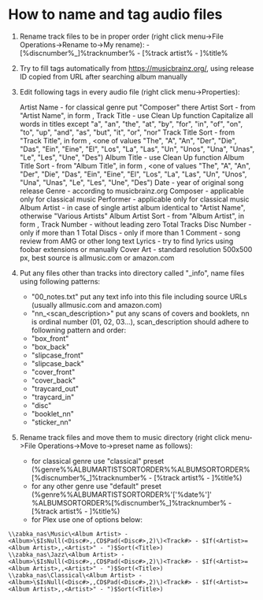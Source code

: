 # How to name and tag audio files

1. Rename track files to be in proper order (right click menu->File Operations->Rename to->My rename):
	-[%discnumber%_]%tracknumber% - [%track artist% - ]%title%

2. Try to fill tags automatically from https://musicbrainz.org/, using release ID copied from URL after searching album manually

3. Edit following tags in every audio file (right click menu->Properties):

	Artist Name - for classical genre put "Composer" there
	Artist Sort - from "Artist Name", in form <Last Name>, <all others names>
	Track Title - use Clean Up function
	Capitalize all words in titles except "a", "an", "the", "at", "by", "for", "in", "of", "on", "to", "up", "and", "as", "but", "it", "or", "nor"
	Track Title Sort - from "Track Title", in form <rest of title>, <one of values "The", "A", "An", "Der", "Die", "Das", "Ein", "Eine", "El", "Los", "La", "Las", "Un", "Unos", "Una", "Unas", "Le", "Les", "Une", "Des")
	Album Title - use Clean Up function
	Album Title Sort - from "Album Title", in form <rest of title>, <one of values "The", "A", "An", "Der", "Die", "Das", "Ein", "Eine", "El", "Los", "La", "Las", "Un", "Unos", "Una", "Unas", "Le", "Les", "Une", "Des")
	Date - year of original song release
	Genre - according to musicbrainz.org
	Composer - applicable only for classical music
	Performer - applicable only for classical music
	Album Artist - in case of single artist album identical to "Artist Name", otherwise "Various Artists"
	Album Artist Sort - from "Album Artist", in form <Last Name>, <all others names>
	Track Number - without leading zero
	Total Tracks
	Disc Number - only if more than 1
	Total Discs - only if more than 1
	Comment - song review from AMG or other long text
	Lyrics - try to find lyrics using foobar extensions or manually
	Cover Art - standard resolution 500x500 px, best source is allmusic.com or amazon.com
	
4. Put any files other than tracks into directory called "_info", name files using following patterns:
	- "00_notes.txt" put any text info into this file including source URLs (usually allmusic.com and amazon.com)
	- "nn_<scan_description>" put any scans of covers and booklets, nn is ordinal number (01, 02, 03...), scan_description should adhere to followning pattern and order:
	- "box_front"
	- "box_back"
	- "slipcase_front"
	- "slipcase_back"
	- "cover_front"
	- "cover_back"
	- "traycard_out"
	- "traycard_in"
	- "disc"
	- "booklet_nn"
	- "sticker_nn"
	
5. Rename track files and move them to music directory (right click menu->File Operations->Move to->preset name as follows):
	- for classical genre use "classical" preset (%genre%\%ALBUMARTISTSORTORDER%\%ALBUMSORTORDER%\[%discnumber%_]%tracknumber% - [%track artist% - ]%title%)
	- for any other genre use "default" preset (%genre%\%ALBUMARTISTSORTORDER%\'['%date%']' %ALBUMSORTORDER%\[%discnumber%_]%tracknumber% - [%track artist% - ]%title%)
	- for Plex use one of options below:

```
\\zabka_nas\Music\<Album Artist> - <Album>\$IsNull(<Disc#>,,CD$Pad(<Disc#>,2)\)<Track#> - $If(<Artist>=<Album Artist>,,<Artist>" - ")$Sort(<Title>)
\\zabka_nas\Jazz\<Album Artist> - <Album>\$IsNull(<Disc#>,,CD$Pad(<Disc#>,2)\)<Track#> - $If(<Artist>=<Album Artist>,,<Artist>" - ")$Sort(<Title>)
\\zabka_nas\Classical\<Album Artist> - <Album>\$IsNull(<Disc#>,,CD$Pad(<Disc#>,2)\)<Track#> - $If(<Artist>=<Album Artist>,,<Artist>" - ")$Sort(<Title>)
```  

